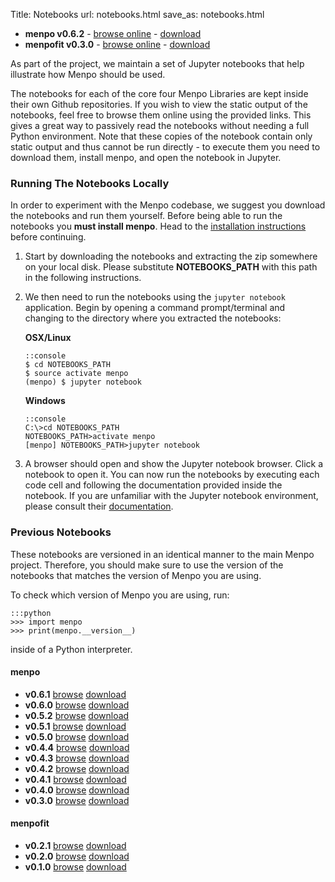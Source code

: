 Title: Notebooks
url: notebooks.html
save_as: notebooks.html

  - **menpo v0.6.2** - [browse online](http://nbviewer.jupyter.org/github/menpo/menpo-notebooks/tree/v0.6.2/notebooks/) - [download](https://github.com/menpo/menpo-notebooks/archive/v0.6.2.zip)
  - **menpofit v0.3.0** - [browse online](http://nbviewer.jupyter.org/github/menpo/menpofit-notebooks/tree/v0.3.0/notebooks/) - [download](https://github.com/menpo/menpofit-notebooks/archive/v0.3.0.zip)

As part of the project, we maintain a set of Jupyter notebooks that help
illustrate how Menpo should be used.

The notebooks for each of the core four Menpo Libraries are kept inside their
own Github repositories.
If you wish to view the static output of the notebooks, feel free to browse
them online using the provided links. This gives a great way to passively read
the notebooks without needing a full Python environment. Note that these copies
of the notebook contain only static output and thus cannot be run directly - to
execute them you need to download them, install menpo, and open the notebook in
Jupyter.

### Running The Notebooks Locally
In order to experiment with the Menpo codebase, we suggest you download the
notebooks and run them yourself. Before being able to run the notebooks you
**must install menpo**. Head to the
[installation instructions]({filename}/pages/installation/index.md) before
continuing.

 1. Start by downloading the notebooks and extracting the zip somewhere on your
    local disk. Please substitute **NOTEBOOKS_PATH** with this path in the
    following instructions.
 2. We then need to run the notebooks using the `jupyter notebook` application.
    Begin by opening a command prompt/terminal and changing to the directory
    where you extracted the notebooks:

    **OSX/Linux**

        ::console
        $ cd NOTEBOOKS_PATH
        $ source activate menpo
        (menpo) $ jupyter notebook

    **Windows**

        ::console
        C:\>cd NOTEBOOKS_PATH
        NOTEBOOKS_PATH>activate menpo
        [menpo] NOTEBOOKS_PATH>jupyter notebook

 3. A browser should open and show the Jupyter notebook browser. Click a
    notebook to open it. You can now run the notebooks by executing each code
    cell and following the documentation provided inside the notebook. If you
    are unfamiliar with the Jupyter notebook environment, please consult
    their [documentation](http://jupyter.org).

### Previous Notebooks
These notebooks are versioned in an identical manner
to the main Menpo project. Therefore, you should make sure to use the version
of the notebooks that matches the version of Menpo you are using.

To check which version of Menpo you are using, run:

    :::python
    >>> import menpo
    >>> print(menpo.__version__)


inside of a Python interpreter.

#### menpo
  - **v0.6.1** [browse](http://nbviewer.jupyter.org/github/menpo/menpo-notebooks/tree/v0.6.1/notebooks/) [download](https://github.com/menpo/menpo-notebooks/archive/v0.6.1.zip)
  - **v0.6.0** [browse](http://nbviewer.jupyter.org/github/menpo/menpo-notebooks/tree/v0.6.0/notebooks/) [download](https://github.com/menpo/menpo-notebooks/archive/v0.6.0.zip)
  - **v0.5.2** [browse](http://nbviewer.jupyter.org/github/menpo/menpo-notebooks/tree/v0.5.2/notebooks/) [download](https://github.com/menpo/menpo-notebooks/archive/v0.5.2.zip)
  - **v0.5.1** [browse](http://nbviewer.jupyter.org/github/menpo/menpo-notebooks/tree/v0.5.1/notebooks/) [download](https://github.com/menpo/menpo-notebooks/archive/v0.5.1.zip)
  - **v0.5.0** [browse](http://nbviewer.jupyter.org/github/menpo/menpo-notebooks/tree/v0.5.0/notebooks/) [download](https://github.com/menpo/menpo-notebooks/archive/v0.5.0.zip)
  - **v0.4.4** [browse](http://nbviewer.jupyter.org/github/menpo/menpo-notebooks/tree/v0.4.4/notebooks/) [download](https://github.com/menpo/menpo-notebooks/archive/v0.4.4.zip)
  - **v0.4.3** [browse](http://nbviewer.jupyter.org/github/menpo/menpo-notebooks/tree/v0.4.3/notebooks/) [download](https://github.com/menpo/menpo-notebooks/archive/v0.4.3.zip)
  - **v0.4.2** [browse](http://nbviewer.jupyter.org/github/menpo/menpo-notebooks/tree/v0.4.2/notebooks/) [download](https://github.com/menpo/menpo-notebooks/archive/v0.4.2.zip)
  - **v0.4.1** [browse](http://nbviewer.jupyter.org/github/menpo/menpo-notebooks/tree/v0.4.1/notebooks/) [download](https://github.com/menpo/menpo-notebooks/archive/v0.4.1.zip)
  - **v0.4.0** [browse](http://nbviewer.jupyter.org/github/menpo/menpo-notebooks/tree/v0.4.0/notebooks/) [download](https://github.com/menpo/menpo-notebooks/archive/v0.4.0.zip)
  - **v0.3.0** [browse](http://nbviewer.jupyter.org/github/menpo/menpo-notebooks/tree/v0.3.0/notebooks/) [download](https://github.com/menpo/menpo-notebooks/archive/v0.3.0.zip)

#### menpofit
  - **v0.2.1** [browse](http://nbviewer.jupyter.org/github/menpo/menpofit-notebooks/tree/v0.2.1/notebooks/) [download](https://github.com/menpo/menpofit-notebooks/archive/v0.2.1.zip)
  - **v0.2.0** [browse](http://nbviewer.jupyter.org/github/menpo/menpofit-notebooks/tree/v0.2.0/notebooks/) [download](https://github.com/menpo/menpofit-notebooks/archive/v0.2.0.zip)
  - **v0.1.0** [browse](http://nbviewer.jupyter.org/github/menpo/menpofit-notebooks/tree/v0.1.0/notebooks/) [download](https://github.com/menpo/menpofit-notebooks/archive/v0.1.0.zip)

